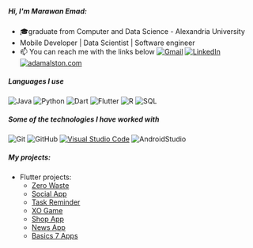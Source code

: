##### Hi, I'm Marawan Emad:

- 🎓graduate from Computer and Data Science - Alexandria University
- Mobile Developer | Data Scientist | Software engineer 
- :mailbox: You can reach me with the links below
[![Gmail](https://img.shields.io/badge/-GMAIL-D14836?style=for-the-badge&logo=gmail&logoColor=white)](mailto:marawanemad717@gmail.com)
[![LinkedIn](https://img.shields.io/badge/-LINKEDIN-0077B5?style=for-the-badge&logo=linkedin&logoColor=white)](https://www.linkedin.com/in/marawan-emad-1ba82a214/)
[![adamalston.com](https://img.shields.io/badge/-Marwanemad.COM-000000?style=for-the-badge&logo=react&logoColor=white)](https://github.com/Marawanemad)

##### Languages I use

![Java](https://img.shields.io/badge/-Java-000000?style=flat&logo=java&logoColor=white)
![Python](https://img.shields.io/badge/-Python-000000?style=flat&logo=python&logoColor=white)
![Dart](https://img.shields.io/badge/-Dart-000000?style=flat&logo=Dart&logoColor=white)
![Flutter](https://img.shields.io/badge/-Flutter-000000?style=flat&logo=Flutter&logoColor=white)
![R](https://img.shields.io/badge/-R-000000?style=flat&logo=R&logoColor=white)
![SQL](https://img.shields.io/badge/-SQL-000000?style=flat&logo=postgresql&logoColor=white)

##### Some of the technologies I have worked with

![Git](https://img.shields.io/badge/-Git-222222?style=flat&logo=git&logoColor=F05032)
![GitHub](https://img.shields.io/badge/-GitHub-222222?style=flat&logo=github&logoColor=181717)
[![Visual Studio Code](https://img.shields.io/badge/-VSCode-444444?style=flat&logo=visual-studio-code&logoColor=007ACC)](https://github.com/microsoft/vscode)
![AndroidStudio](https://img.shields.io/badge/-AndroidStudio-222222?style=flat&logo=github&logoColor=181717)

##### My projects:

- Flutter projects:
  - [Zero Waste](https://github.com/Marawanemad/Zero-Waste-App)
  - [Social App](https://github.com/Marawanemad/Social-App)
  - [Task Reminder](https://github.com/Marawanemad/Tasks-Reminder-App) 
  - [XO Game](https://github.com/Marawanemad/XO_Game) 
  - [Shop App](https://github.com/Marawanemad/ShopApp) 
  - [News App](https://github.com/Marawanemad/NewsApp) 
  - [Basics 7 Apps](https://github.com/Marawanemad/Basics_7_Apps) 

  
  
